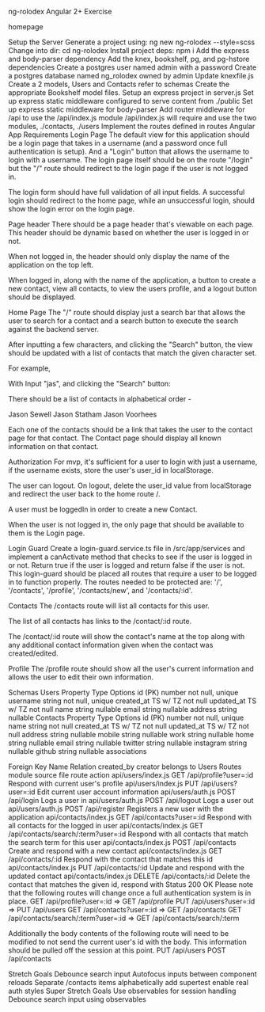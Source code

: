 ng-rolodex
Angular 2+ Exercise

homepage

Setup the Server
Generate a project using: ng new ng-rolodex --style=scss
Change into dir: cd ng-rolodex
Install project deps: npm i
Add the express and body-parser dependency
Add the knex, bookshelf, pg, and pg-hstore dependencies
Create a postgres user named admin with a password
Create a postgres database named ng_rolodex owned by admin
Update knexfile.js
Create a 2 models, Users and Contacts refer to schemas
Create the appropriate Bookshelf model files.
Setup an express project in server.js
Set up express static middleware configured to serve content from ./public
Set up express static middleware for body-parser
Add router middleware for /api to use the /api/index.js module
/api/index.js will require and use the two modules, ./contacts, ./users
Implement the routes defined in routes
Angular App Requirements
Login Page
The default view for this application should be a login page that takes in a username (and a password once full authentication is setup). And a "Login" button that allows the username to login with a username. The login page itself should be on the route "/login" but the "/" route should redirect to the login page if the user is not logged in.

The login form should have full validation of all input fields. A successful login should redirect to the home page, while an unsuccessful login, should show the login error on the login page.

Page header
There should be a page header that's viewable on each page. This header should be dynamic based on whether the user is logged in or not.

When not logged in, the header should only display the name of the application on the top left.

When logged in, along with the name of the application, a button to create a new contact, view all contacts, to view the users profile, and a logout button should be displayed.

Home Page
The "/" route should display just a search bar that allows the user to search for a contact and a search button to execute the search against the backend server.

After inputting a few characters, and clicking the "Search" button, the view should be updated with a list of contacts that match the given character set.

For example,

With Input "jas", and clicking the "Search" button:

There should be a list of contacts in alphabetical order -

Jason Sewell
Jason Statham
Jason Voorhees

Each one of the contacts should be a link that takes the user to the contact page for that contact. The Contact page should display all known information on that contact.

Authorization
For mvp, it's sufficient for a user to login with just a username, if the username exists, store the user's user_id in localStorage.

The user can logout. On logout, delete the user_id value from localStorage and redirect the user back to the home route /.

A user must be loggedIn in order to create a new Contact.

When the user is not logged in, the only page that should be available to them is the Login page.

Login Guard
Create a login-guard.service.ts file in /src/app/services and implement a canActivate method that checks to see if the user is logged in or not. Return true if the user is logged and return false if the user is not. This login-guard should be placed all routes that require a user to be logged in to function properly. The routes needed to be protected are: '/', '/contacts', '/profile', '/contacts/new', and '/contacts/:id'.

Contacts
The /contacts route will list all contacts for this user.

The list of all contacts has links to the /contact/:id route.

The /contact/:id route will show the contact's name at the top along with any additional contact information given when the contact was created/edited.

Profile
The /profile route should show all the user's current information and allows the user to edit their own information.

Schemas
Users
Property	Type	Options
id (PK)	number	not null, unique
username	string	not null, unique
created_at	TS w/ TZ	not null
updated_at	TS w/ TZ	not null
name	string	nullable
email	string	nullable
address	string	nullable
Contacts
Property	Type	Options
id (PK)	number	not null, unique
name	string	not null
created_at	TS w/ TZ	not null
updated_at	TS w/ TZ	not null
address	string	nullable
mobile	string	nullable
work	string	nullable
home	string	nullable
email	string	nullable
twitter	string	nullable
instagram	string	nullable
github	string	nullable
associations

Foreign Key	Name	Relation
created_by	creator	belongs to Users
Routes
module source file	route	action
api/users/index.js	GET /api/profile?user=:id	Respond with current user's profile
api/users/index.js	PUT /api/users?user=:id	Edit current user account information
api/users/auth.js	POST /api/login	Logs a user in
api/users/auth.js	POST /api/logout	Logs a user out
api/users/auth.js	POST /api/register	Registers a new user with the application
api/contacts/index.js	GET /api/contacts?user=:id	Respond with all contacts for the logged in user
api/contacts/index.js	GET /api/contacts/search/:term?user=:id	Respond with all contacts that match the search term for this user
api/contacts/index.js	POST /api/contacts	Create and respond with a new contact
api/contacts/index.js	GET /api/contacts/:id	Respond with the contact that matches this id
api/contacts/index.js	PUT /api/contacts/:id	Update and respond with the updated contact
api/contacts/index.js	DELETE /api/contacts/:id	Delete the contact that matches the given id, respond with Status 200 OK
Please note that the following routes will change once a full authentication system is in place.
GET /api/profile?user=:id => GET /api/profile
PUT /api/users?user=:id => PUT /api/users
GET /api/contacts?user=:id => GET /api/contacts
GET /api/contacts/search/:term?user=:id => GET /api/contacts/search/:term

Additionally the body contents of the following route will need to be modified to not send the current user's id with the body. This information should be pulled off the session at this point.
PUT /api/users
POST /api/contacts

Stretch Goals
Debounce search input
Autofocus inputs between component reloads
Separate /contacts items alphabetically
add supertest
enable real auth
styles
Super Stretch Goals
Use observables for session handling
Debounce search input using observables